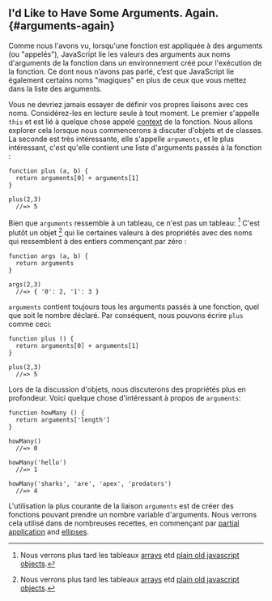 ## I'd Like to Have Some Arguments. Again. {#arguments-again}

Comme nous l'avons vu, lorsqu'une fonction est appliquée à des arguments (ou "appelés"), JavaScript lie les valeurs des arguments aux noms d'arguments de la fonction dans un environnement créé pour l'exécution de la fonction. Ce dont nous n’avons pas parlé, c’est que JavaScript lie également certains noms "magiques" en plus de ceux que vous mettez dans la liste des arguments.

Vous ne devriez jamais essayer de définir vos propres liaisons avec ces noms. Considérez-les en lecture seule à tout moment. Le premier s'appelle `this` et est lié à quelque chose appelé [context](#context) de la fonction. Nous allons explorer cela lorsque nous commencerons à discuter d'objets et de classes. La seconde est très intéressante, elle s'appelle `arguments`, et le plus intéressant, c'est qu'elle contient une liste d'arguments passés à la fonction :

    function plus (a, b) {
      return arguments[0] + arguments[1]
    }

    plus(2,3)
      //=> 5

Bien que `arguments` ressemble à un tableau, ce n'est pas un tableau: [^pojo] C'est plutôt un objet [^pojo] qui lie certaines valeurs à des propriétés avec des noms qui ressemblent à des entiers commençant par zéro :

    function args (a, b) {
      return arguments
    }

    args(2,3)
      //=> { '0': 2, '1': 3 }

`arguments` contient toujours tous les arguments passés à une fonction, quel que soit le nombre déclaré. Par conséquent, nous pouvons écrire `plus` comme ceci:

    function plus () {
      return arguments[0] + arguments[1]
    }

    plus(2,3)
      //=> 5

Lors de la discussion d'objets, nous discuterons des propriétés plus en profondeur. Voici quelque chose d'intéressant à propos de `arguments`:

    function howMany () {
      return arguments['length']
    }

    howMany()
      //=> 0

    howMany('hello')
      //=> 1

    howMany('sharks', 'are', 'apex', 'predators')
      //=> 4

L'utilisation la plus courante de la liaison `arguments` est de créer des fonctions pouvant prendre un nombre variable d'arguments. Nous verrons cela utilisé dans de nombreuses recettes, en commençant par [partial application](#simple-partial) and [ellipses](#ellipses).

[^pojo]: Nous verrons plus tard les tableaux [arrays](#arrays) etd [plain old javascript objects](#objects).
